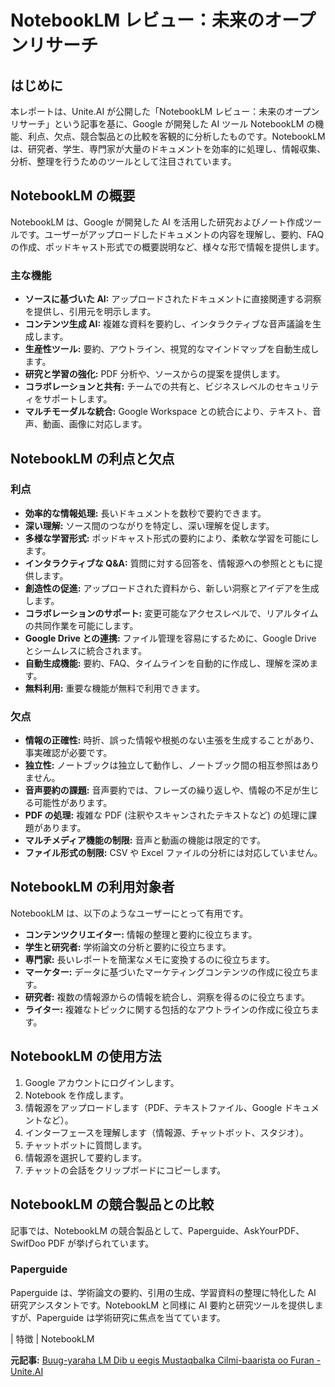 # NotebookLM レビュー：未来のオープンリサーチ

## はじめに

本レポートは、Unite.AI が公開した「NotebookLM レビュー：未来のオープンリサーチ」という記事を基に、Google が開発した AI ツール NotebookLM の機能、利点、欠点、競合製品との比較を客観的に分析したものです。NotebookLM は、研究者、学生、専門家が大量のドキュメントを効率的に処理し、情報収集、分析、整理を行うためのツールとして注目されています。

## NotebookLM の概要

NotebookLM は、Google が開発した AI を活用した研究およびノート作成ツールです。ユーザーがアップロードしたドキュメントの内容を理解し、要約、FAQ の作成、ポッドキャスト形式での概要説明など、様々な形で情報を提供します。

### 主な機能

* **ソースに基づいた AI:** アップロードされたドキュメントに直接関連する洞察を提供し、引用元を明示します。
* **コンテンツ生成 AI:** 複雑な資料を要約し、インタラクティブな音声議論を生成します。
* **生産性ツール:** 要約、アウトライン、視覚的なマインドマップを自動生成します。
* **研究と学習の強化:** PDF 分析や、ソースからの提案を提供します。
* **コラボレーションと共有:** チームでの共有と、ビジネスレベルのセキュリティをサポートします。
* **マルチモーダルな統合:** Google Workspace との統合により、テキスト、音声、動画、画像に対応します。

## NotebookLM の利点と欠点

### 利点

* **効率的な情報処理:** 長いドキュメントを数秒で要約できます。
* **深い理解:** ソース間のつながりを特定し、深い理解を促します。
* **多様な学習形式:** ポッドキャスト形式の要約により、柔軟な学習を可能にします。
* **インタラクティブな Q&A:** 質問に対する回答を、情報源への参照とともに提供します。
* **創造性の促進:** アップロードされた資料から、新しい洞察とアイデアを生成します。
* **コラボレーションのサポート:** 変更可能なアクセスレベルで、リアルタイムの共同作業を可能にします。
* **Google Drive との連携:** ファイル管理を容易にするために、Google Drive とシームレスに統合されます。
* **自動生成機能:** 要約、FAQ、タイムラインを自動的に作成し、理解を深めます。
* **無料利用:** 重要な機能が無料で利用できます。

### 欠点

* **情報の正確性:** 時折、誤った情報や根拠のない主張を生成することがあり、事実確認が必要です。
* **独立性:** ノートブックは独立して動作し、ノートブック間の相互参照はありません。
* **音声要約の課題:** 音声要約では、フレーズの繰り返しや、情報の不足が生じる可能性があります。
* **PDF の処理:** 複雑な PDF (注釈やスキャンされたテキストなど) の処理に課題があります。
* **マルチメディア機能の制限:** 音声と動画の機能は限定的です。
* **ファイル形式の制限:** CSV や Excel ファイルの分析には対応していません。

## NotebookLM の利用対象者

NotebookLM は、以下のようなユーザーにとって有用です。

* **コンテンツクリエイター:** 情報の整理と要約に役立ちます。
* **学生と研究者:** 学術論文の分析と要約に役立ちます。
* **専門家:** 長いレポートを簡潔なメモに変換するのに役立ちます。
* **マーケター:** データに基づいたマーケティングコンテンツの作成に役立ちます。
* **研究者:** 複数の情報源からの情報を統合し、洞察を得るのに役立ちます。
* **ライター:** 複雑なトピックに関する包括的なアウトラインの作成に役立ちます。

## NotebookLM の使用方法

1. Google アカウントにログインします。
2. Notebook を作成します。
3. 情報源をアップロードします（PDF、テキストファイル、Google ドキュメントなど）。
4. インターフェースを理解します（情報源、チャットボット、スタジオ）。
5. チャットボットに質問します。
6. 情報源を選択して要約します。
7. チャットの会話をクリップボードにコピーします。

## NotebookLM の競合製品との比較

記事では、NotebookLM の競合製品として、Paperguide、AskYourPDF、SwifDoo PDF が挙げられています。

### Paperguide

Paperguide は、学術論文の要約、引用の生成、学習資料の整理に特化した AI 研究アシスタントです。NotebookLM と同様に AI 要約と研究ツールを提供しますが、Paperguide は学術研究に焦点を当てています。

| 特徴 | NotebookLM 

**元記事:** [Buug-yaraha LM Dib u eegis Mustaqbalka Cilmi-baarista oo Furan - Unite.AI](https://unite.ai/so/notebooklm-review/)